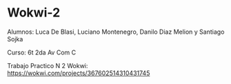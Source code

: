 # Wokwi-2

Alumnos: Luca De Blasi, Luciano Montenegro, Danilo Diaz Melion y Santiago Sojka

Curso: 6t 2da Av Com C

Trabajo Practico N 2 Wokwi: https://wokwi.com/projects/367602514310431745
